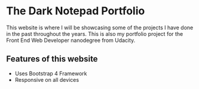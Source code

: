 # The Dark Notepad Portfolio
This website is where I will be showcasing some of the projects I have done in the past throughout the years. This is also my portfolio project for the Front End Web Developer nanodegree from Udacity.

## Features of this website
- Uses Bootstrap 4 Framework
- Responsive on all devices
